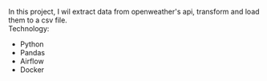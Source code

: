 In this project, I wil extract data from openweather's api, transform and load them to a csv file.\
Technology: 
  - Python
  - Pandas
  - Airflow
  - Docker
